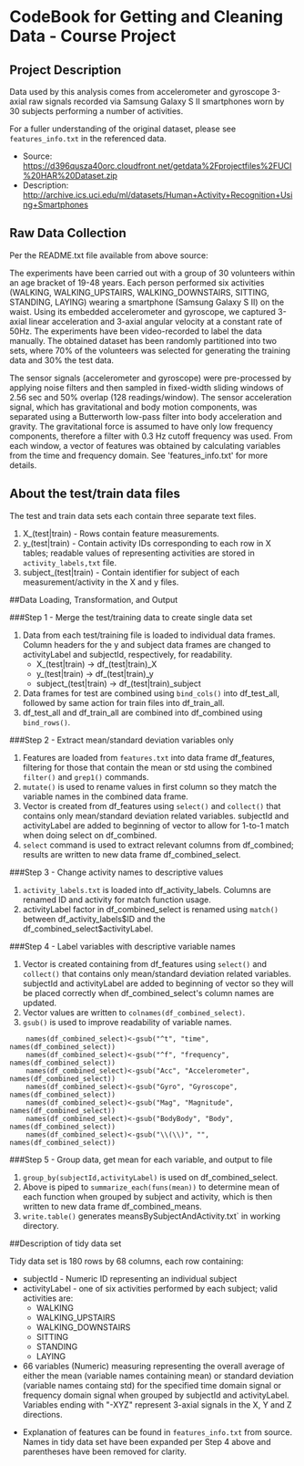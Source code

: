 CodeBook for Getting and Cleaning Data - Course Project
======

## Project Description
Data used by this analysis comes from accelerometer and gyroscope 3-axial raw signals recorded via Samsung Galaxy S II smartphones worn by 30 subjects performing a number of activities. 

For a fuller understanding of the original dataset, please see `features_info.txt` in the referenced data.

- Source: https://d396qusza40orc.cloudfront.net/getdata%2Fprojectfiles%2FUCI%20HAR%20Dataset.zip
- Description: http://archive.ics.uci.edu/ml/datasets/Human+Activity+Recognition+Using+Smartphones


## Raw Data Collection
Per the README.txt file available from above source:

The experiments have been carried out with a group of 30 volunteers within an age bracket of 19-48 years. Each person performed six activities (WALKING, WALKING_UPSTAIRS, WALKING_DOWNSTAIRS, SITTING, STANDING, LAYING) wearing a smartphone (Samsung Galaxy S II) on the waist. Using its embedded accelerometer and gyroscope, we captured 3-axial linear acceleration and 3-axial angular velocity at a constant rate of 50Hz. The experiments have been video-recorded to label the data manually. The obtained dataset has been randomly partitioned into two sets, where 70% of the volunteers was selected for generating the training data and 30% the test data. 

The sensor signals (accelerometer and gyroscope) were pre-processed by applying noise filters and then sampled in fixed-width sliding windows of 2.56 sec and 50% overlap (128 readings/window). The sensor acceleration signal, which has gravitational and body motion components, was separated using a Butterworth low-pass filter into body acceleration and gravity. The gravitational force is assumed to have only low frequency components, therefore a filter with 0.3 Hz cutoff frequency was used. From each window, a vector of features was obtained by calculating variables from the time and frequency domain. See 'features_info.txt' for more details. 

## About the test/train data files
The test and train data sets each contain three separate text files.

1. X_(test|train) - Rows contain feature measurements.
2. y_(test|train) - Contain activity IDs corresponding to each row in X tables; readable values of representing activities are stored in `activity_labels,txt` file.
3. subject_(test|train) - Contain identifier for subject of each measurement/activity in the X and y files.

##Data Loading, Transformation, and Output

###Step 1 - Merge the test/training data to create single data set
1. Data from each test/training file is loaded to individual data frames. Column headers for the y and subject data frames are changed to activityLabel and subjectId, respectively, for readability.
    + X_(test|train) -> df_(test|train)_X
    + y_(test|train) -> df_(test|train)_y
    + subject_(test|train) -> df_(test|train)_subject
2. Data frames for test are combined  using `bind_cols()` into df_test_all, followed by same action for train files into df_train_all.
3. df_test_all and df_train_all are  combined into df_combined using `bind_rows()`.

###Step 2 - Extract mean/standard deviation variables only
1. Features are loaded from `features.txt` into data frame df_features, filtering for those that contain the mean or std using the combined `filter()` and `grep1()` commands.
2. `mutate()` is used to rename values  in first column so they match the variable names in the combined data frame.
3. Vector is created from df_features using `select()` and `collect()` that contains  only mean/standard deviation related variables. subjectId and activityLabel are added to beginning of vector to allow for 1-to-1 match when doing select on df_combined.
4. `select` command is used to extract relevant columns from df_combined; results are  written to new data frame df_combined_select.

###Step 3 - Change activity names to descriptive values
1. `activity_labels.txt` is loaded into df_activity_labels. Columns are renamed ID and activity for match function usage.
2. activityLabel factor in df_combined_select is renamed using `match()` between df_activity_labels\$ID and the df_combined_select\$activityLabel.

###Step 4 - Label variables with descriptive variable names
1. Vector is created containing from df_features using `select()` and `collect()` that contains  only mean/standard deviation related variables. subjectId and activityLabel are added to beginning of vector so they will be placed correctly when df_combined_select's column names are updated.
2. Vector values are written to `colnames(df_combined_select)`.
3. `gsub()` is used to improve readability of variable names.
```
    names(df_combined_select)<-gsub("^t", "time", names(df_combined_select))
    names(df_combined_select)<-gsub("^f", "frequency", names(df_combined_select))
    names(df_combined_select)<-gsub("Acc", "Accelerometer", names(df_combined_select))
    names(df_combined_select)<-gsub("Gyro", "Gyroscope", names(df_combined_select))
    names(df_combined_select)<-gsub("Mag", "Magnitude", names(df_combined_select))
    names(df_combined_select)<-gsub("BodyBody", "Body", names(df_combined_select))
    names(df_combined_select)<-gsub("\\(\\)", "", names(df_combined_select))
```

###Step 5 - Group data, get mean for each variable, and  output to file
1. `group_by(subjectId,activityLabel)` is used on df_combined_select.
2. Above is piped to `summarize_each(funs(mean))` to determine  mean of each function when grouped by subject and activity, which is  then written to new data frame df_combined_means.
3. `write.table()` generates meansBySubjectAndActivity.txt` in working directory.



##Description of tidy data set

Tidy data set is 180 rows by 68 columns,  each row containing:

  * subjectId - Numeric ID representing an individual subject
  * activityLabel - one of six activities performed  by each subject; valid activities are:
    + WALKING
    + WALKING_UPSTAIRS
    + WALKING_DOWNSTAIRS
    + SITTING
    + STANDING
    + LAYING
  * 66 variables (Numeric) measuring representing the overall average of either the mean (variable names containing mean) or standard deviation (variable names containg std) for the specified time domain signal or frequency domain signal when grouped by subjectId and activityLabel. Variables ending with "-XYZ" represent 3-axial signals in the X, Y and Z directions.
  + Explanation of features can be found in `features_info.txt` from source. Names in tidy data set have been expanded per Step 4 above and parentheses have been removed for clarity.

